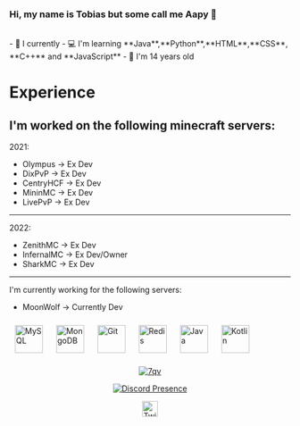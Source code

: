 ### Hi, my name is Tobias but some call me Aapy 👋
<br />
- 💼 I currently 
- 💻 I'm learning **Java**,**Python**,**HTML**,**CSS**, **C++** and **JavaScript**
- 🎉 I'm 14 years old

# Experience
I'm worked on the following minecraft servers:
-------------------
2021:
* Olympus -> Ex Dev
* DixPvP -> Ex Dev
* CentryHCF -> Ex Dev
* MininMC -> Ex Dev
* LivePvP -> Ex Dev
-------------------
2022:
* ZenithMC -> Ex Dev
* InfernalMC -> Ex Dev/Owner
* SharkMC -> Ex Dev
-------------------

I'm currently working for the following servers:
* MoonWolf -> Currently Dev

<div align="left">  
<img style="margin: 10px" src="https://profilinator.rishav.dev/skills-assets/html5-original-wordmark.svg" alt="MySQL" height="50" />  
<img style="margin: 10px" src="https://profilinator.rishav.dev/skills-assets/css-original-wordmark.svg" alt="MongoDB" height="50" />  
<img style="margin: 10px" src="https://profilinator.rishav.dev/skills-assets/javascript-scm-icon.svg" alt="Git" height="50" />  
<img style="margin: 10px" src="https://profilinator.rishav.dev/skills-assets/c++-original-wordmark.svg" alt="Redis" height="50" />  
<img style="margin: 10px" src="https://profilinator.rishav.dev/skills-assets/java-original-wordmark.svg" alt="Java" height="50" />  
<img style="margin: 10px" src="https://profilinator.rishav.dev/skills-assets/python-original-wordmark.sv" alt="Kotlin" height="50" />  
</div>

<p align="center">
  <a href="https://github.com/7qv">
    <img align="center" src="https://github-readme-stats.vercel.app/api?username=7qv&show_icons=true&theme=radical&count_private=true&locale=en" alt="7qv"/>
  </a>
</p>

<p align="center">
  <a href="https://discord.com/users/950467220767662121" target="_blank" rel="nofollow">
    <img align="center" src="https://lanyard.cnrad.dev/api/950467220767662121?&animated=true&borderRadius=30px&idleMessage=Nothing..." alt="Discord Presence">
  </a>
</p>
<p align="center">
  <a href="https://twitter.com/AapyDev">
    <img align="center" alt="Twitter" width="28px" src="https://raw.githubusercontent.com/anuraghazra/anuraghazra/master/assets/twitter.svg" />
</p>
